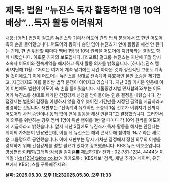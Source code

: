 # **제목: 법원 “뉴진스 독자 활동하면 1명 10억 배상”…독자 활동 어려워져**

  내용: [앵커] 법원이 걸그룹 뉴진스와 기획사 어도어 간의 법적 분쟁에서 또 한번  어도어 측의 손을 들어줬습니다. 어도어의 동의나 승인 없이 뉴진스가 연예 활동을 해선 안 된다는 건데, 한 번 위반할 때마다 멤버 1명 당 10억 원씩을 어도어에  지급하라는 결정도 함께 내렸습니다. 이호준 기자의 보도입니다. [리포트] 걸그룹 뉴진스는 지난해 11월 당시 소속사 어도어와 전속계약을 해지하고 독자 활동 의사를 밝혔습니다.  [하니/뉴진스 멤버/지난해 11월 : "저희는 여기에 계속 남기에는 시간 아까운 것과 정신적인 고통도 계속될 것이에요."] 이에 어도어는 뉴진스를 상대로 전속계약 유효확인 본안 소송을 제기했고, 지금까지도 이를 둘러싼 법적 분쟁이 이어지고 있습니다. 지난 3월 가처분 인용에 이어 이번에도 법원이 어도어 측 손을 들어줬습니다. 서울중앙지법 민사합의52부는 어도어가 뉴진스를 상대로 제기한 간접강제 신청을 받아들이는 인용 결정을 내렸습니다. 간접강제는  법원의 결정을 이행하지 않을 경우 늦어진 기간만큼  지정된 금액을 지급하라고 명령하는 것입니다.  재판부는  "전속계약 유효확인 소송의 1심 선고가 이뤄지기 전까지  어도어의 사전 승인이나 동의 없이 연예 활동을 해선 안된다"고 결정했습니다. 그러면서 이 의무를 위반하는 경우 멤버 1명이 위반 행위를 1번 할 때마다  각 10억 원씩을 어도어에 지급하라고 밝혔습니다. 앞서 지난 3월에도 뉴진스가 독자 활동을 해서는 안된다는 취지의 가처분이 인용됐는데,  이틀 뒤 뉴진스는  해외 콘서트에 참여해  'NJZ'라는 새로운 그룹명으로 공연했습니다. 이에 재판부는  당시 가처분 결정에서 정한 의무의 이행을 강제하기 위해 간접강제를 명할 필요가 있다고 강조했습니다. KBS 뉴스 이호준입니다. 영상편집:이태희/그래픽:김성일 김지훈■ 제보하기▷ 전화 : 02-781-1234, 4444▷ 이메일 : kbs1234@kbs.co.kr▷ 카카오톡 : 'KBS제보' 검색, 채널 추가▷ 네이버, 유튜브에서 KBS뉴스를 구독해주세요!

  **날짜: 2025.05.30. 오후 11:232025.05.30. 오후 11:33**